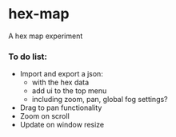 # hex-map
A hex map experiment

### To do list:
- Import and export a json:
  - with the hex data
  - add ui to the top menu
  - including zoom, pan, global fog settings?
- Drag to pan functionality
- Zoom on scroll
- Update on window resize